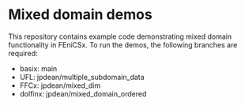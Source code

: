 # Mixed domain demos
This repository contains example code demonstrating mixed domain functionality
in FEniCSx. To run the demos, the following branches are required:
- basix: main
- UFL: jpdean/multiple_subdomain_data
- FFCx: jpdean/mixed_dim
- dolfinx: jpdean/mixed_domain_ordered

